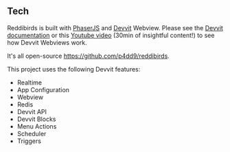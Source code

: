 ## Tech

Reddibirds is built with [PhaserJS](https://phaser.io/) and [Devvit](https://developers.reddit.com/docs) Webview.
Please see the [Devvit documentation](https://developers.reddit.com/docs) or this [Youtube video](https://www.youtube.com/watch?v=BhbWn8TnXvo) (30min of insightful content!) to see how Devvit Webviews work.

It's all open-source https://github.com/p4dd9/reddibirds.

This project uses the following Devvit features:

- Realtime
- App Configuration
- Webview
- Redis
- Devvit API
- Devvit Blocks
- Menu Actions
- Scheduler
- Triggers
